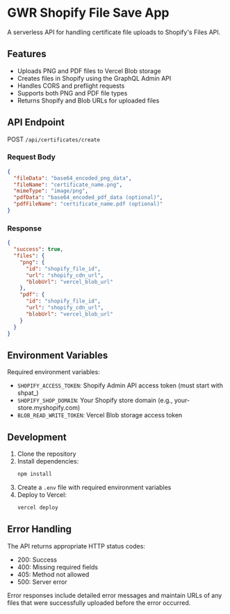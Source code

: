 # GWR Shopify File Save App

A serverless API for handling certificate file uploads to Shopify's Files API.

## Features

- Uploads PNG and PDF files to Vercel Blob storage
- Creates files in Shopify using the GraphQL Admin API
- Handles CORS and preflight requests
- Supports both PNG and PDF file types
- Returns Shopify and Blob URLs for uploaded files

## API Endpoint

POST `/api/certificates/create`

### Request Body

```json
{
  "fileData": "base64_encoded_png_data",
  "fileName": "certificate_name.png",
  "mimeType": "image/png",
  "pdfData": "base64_encoded_pdf_data (optional)",
  "pdfFileName": "certificate_name.pdf (optional)"
}
```

### Response

```json
{
  "success": true,
  "files": {
    "png": {
      "id": "shopify_file_id",
      "url": "shopify_cdn_url",
      "blobUrl": "vercel_blob_url"
    },
    "pdf": {
      "id": "shopify_file_id",
      "url": "shopify_cdn_url",
      "blobUrl": "vercel_blob_url"
    }
  }
}
```

## Environment Variables

Required environment variables:

- `SHOPIFY_ACCESS_TOKEN`: Shopify Admin API access token (must start with shpat_)
- `SHOPIFY_SHOP_DOMAIN`: Your Shopify store domain (e.g., your-store.myshopify.com)
- `BLOB_READ_WRITE_TOKEN`: Vercel Blob storage access token

## Development

1. Clone the repository
2. Install dependencies:
   ```bash
   npm install
   ```
3. Create a `.env` file with required environment variables
4. Deploy to Vercel:
   ```bash
   vercel deploy
   ```

## Error Handling

The API returns appropriate HTTP status codes:

- 200: Success
- 400: Missing required fields
- 405: Method not allowed
- 500: Server error

Error responses include detailed error messages and maintain URLs of any files that were successfully uploaded before the error occurred.
